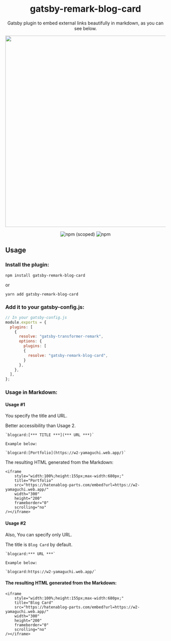 <h1 align="center">
<strong>gatsby-remark-blog-card</strong>
</h1>

<p align="center">
Gatsby plugin to embed external links beautifully in markdown, as you can see below.
</p>

<p align="center">
<img src="https://user-images.githubusercontent.com/14968984/118245567-f3706900-b4db-11eb-8abe-eef0cacdd2f4.png" width="600">
</p>

<p align="center">
<img alt="npm (scoped)" src="https://img.shields.io/npm/v/gatsby-remark-blog-card">
<img alt="npm" src="https://img.shields.io/npm/dt/gatsby-remark-blog-card">
</p>

## Usage

### Install the plugin:

```
npm install gatsby-remark-blog-card
```

or

```
yarn add gatsby-remark-blog-card
```

### Add it to your gatsby-config.js:

```javascript
// In your gatsby-config.js
module.exports = {
  plugins: [
    {
      resolve: "gatsby-transformer-remark",
      options: {
        plugins: [
        {
          resolve: "gatsby-remark-blog-card",
        }
      },
    },
  ],
};
```

### Usage in Markdown:

#### Usage #1

You specify the title and URL.

Better accessibility than Usage 2.

```
`blogcard:[*** TITLE ***](*** URL ***)`

Example below:

`blogcard:[Portfolio](https://w2-yamaguchi.web.app/)`
```

The resulting HTML generated from the Markdown:

```
<iframe 
    style="width:100%;height:155px;max-width:680px;"
    title="Portfolio"
    src="https://hatenablog-parts.com/embed?url=https://w2-yamaguchi.web.app/"
    width="300"
    height="200"
    frameborder="0"
    scrolling="no"
/></iframe>
```

#### Usage #2

Also, You can specify only URL.

The title is `Blog Card` by default.

```
`blogcard:*** URL ***`

Example below:

`blogcard:https://w2-yamaguchi.web.app/`
```

#### The resulting HTML generated from the Markdown:

```
<iframe 
    style="width:100%;height:155px;max-width:680px;"
    title="Blog Card"
    src="https://hatenablog-parts.com/embed?url=https://w2-yamaguchi.web.app/"
    width="300"
    height="200"
    frameborder="0"
    scrolling="no"
/></iframe>
```
